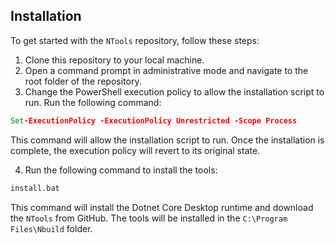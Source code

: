 ## Installation
To get started with the `NTools` repository, follow these steps:

1. Clone this repository to your local machine.
2. Open a command prompt in administrative mode and navigate to the root folder of the repository.
3. Change the PowerShell execution policy to allow the installation script to run. Run the following command:

```cmd
Set-ExecutionPolicy -ExecutionPolicy Unrestricted -Scope Process
```

This command will allow the installation script to run. Once the installation is complete, the execution policy will revert to its original state.

4. Run the following command to install the tools:

```cmd
install.bat
```

This command will install the Dotnet Core Desktop runtime and download the `NTools` from GitHub. The tools will be installed in the `C:\Program Files\Nbuild` folder.
